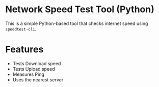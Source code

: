 #  Network Speed Test Tool (Python)

This is a simple Python-based tool that checks internet speed using `speedtest-cli`.

# Features
- Tests Download speed
- Tests Upload speed
- Measures Ping
- Uses the nearest server
